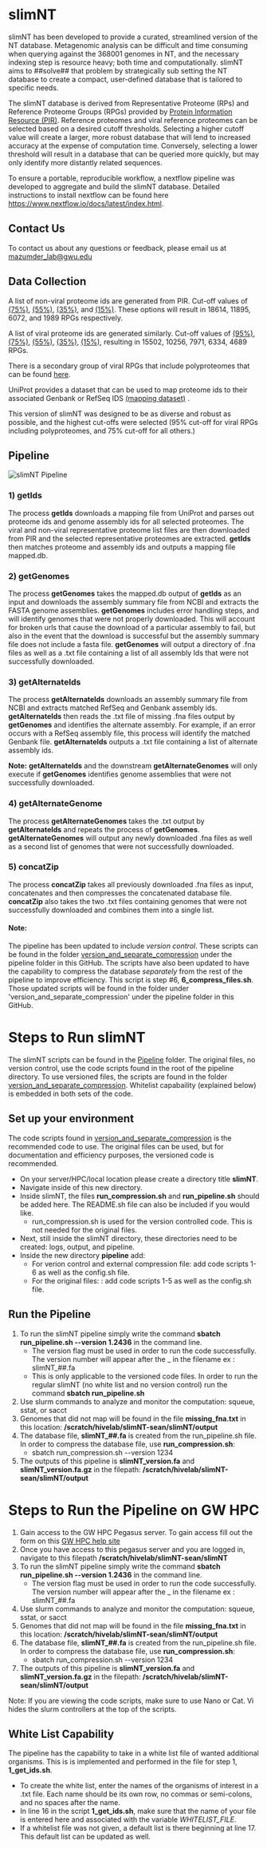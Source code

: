 # slimNT

slimNT has been developed to provide a curated, streamlined version of the NT database. Metagenomic analysis can be difficult and time consuming when querying against the 368001 genomes in NT, and the necessary indexing step is resource heavy; both time and computationally. slimNT aims to ##solve## that problem by strategically sub setting the NT database to create a compact, user-defined database that is tailored to specific needs.

The slimNT database is derived from Representative Proteome (RPs) and Reference Proteome Groups (RPGs) provided by [Protein Information Resource (PIR)](https://proteininformationresource.org/rps/). Reference proteomes and viral reference proteomes can be selected based on a desired cutoff thresholds. Selecting a higher cutoff value will create a larger, more robust database that will lend to increased accuracy at the expense of computation time. Conversely, selecting a lower threshold will result in a database that can be queried more quickly, but may only identify more distantly related sequences.

To ensure a portable, reproducible workflow, a nextflow pipeline was developed to aggregate and build the slimNT database. Detailed instructions to install nextflow can be found here https://www.nextflow.io/docs/latest/index.html. 

## Contact Us
To contact us about any questions or feedback, please email us at mazumder_lab@gwu.edu

## Data Collection

A list of non-viral proteome ids are generated from PIR. Cut-off values of [(75%)](https://proteininformationresource.org/rps/data/current/75/rpg-75.txt), [(55%)](https://proteininformationresource.org/rps/data/current/55/rpg-55.txt), [(35%)](https://proteininformationresource.org/rps/data/current/35/rpg-35.txt), and [(15%)](https://proteininformationresource.org/rps/data/current/15/rpg-15.txt). These options will result in 18614, 11895, 6072, and 1989 RPGs respectively. 

A list of viral proteome ids are generated similarly. Cut-off values of [(95%)](https://proteininformationresource.org/rps/viruses/data/current/95/rpg-95.txt), [(75%)](https://proteininformationresource.org/rps/viruses/data/current/75/rpg-75.txt), [(55%)](https://proteininformationresource.org/rps/viruses/data/current/55/rpg-55.txt), [(35%)](https://proteininformationresource.org/rps/viruses/data/current/35/rpg-35.txt), [(15%)](https://proteininformationresource.org/rps/viruses/data/current/15/rpg-15.txt), resulting in 15502, 10256, 7971, 6334, 4689 RPGs. 

There is a secondary group of viral RPGs that include polyproteomes that can be found [here](https://proteininformationresource.org/download/rps/rpg_virus_all/current/).

UniProt provides a dataset that can be used to map proteome ids to their associated Genbank or RefSeq IDS [(mapping dataset)](https://www.uniprot.org/proteomes?query=*) . 

This version of slimNT was designed to be as diverse and robust as possible, and the highest cut-offs were selected (95% cut-off for viral RPGs including polyproteomes, and 75% cut-off for all others.)

## Pipeline

![slimNT Pipeline](./imgs/slimnt_pipeline.png)

### 1) getIds
The process **getIds** downloads a mapping file from UniProt and parses out proteome ids and genome assembly ids for all selected proteomes. The viral and non-viral representative proteome list files are then downloaded from PIR and the selected representative proteomes are extracted. **getIds** then matches proteome and assembly ids and outputs a mapping file mapped.db. 

### 2) getGenomes
The process **getGenomes** takes the mapped.db output of **getIds** as an input and downloads the assembly summary file from NCBI and extracts the FASTA genome assemblies. **getGenomes**  includes error handling steps, and will identify genomes that were not properly downloaded. This will account for broken urls that cause the download of a particular assembly to fail, but also in the event that the download is successful but the assembly summary file does not include a fasta file. **getGenomes** will output a directory of .fna files as well as a .txt file containing a list of all assembly Ids that were not successfully downloaded. 

### 3) getAlternateIds
The process **getAlternateIds** downloads an assembly summary file from NCBI and extracts matched RefSeq and Genbank assembly ids. **getAlternateIds** then reads the .txt file of missing .fna files output by **getGenomes** and identifies the alternate assembly. For example, if an error occurs with a RefSeq assembly file, this process will identify the matched Genbank file. **getAlternateIds** outputs a .txt file containing a list of alternate assembly ids.

**Note:** **getAlternateIds** and the downstream **getAlternateGenomes** will only execute if **getGenomes** identifies genome assemblies that were not successfully downloaded. 

### 4) getAlternateGenome
The process **getAlternateGenomes** takes the .txt output by **getAlternateIds** and repeats the process of **getGenomes**. **getAlternateGenomes** will output any newly downloaded .fna files as well as a second list of genomes that were not successfully downloaded. 

### 5) concatZip
The process **concatZip** takes all previously downloaded .fna files as input, concatenates and then compresses the concatenated database file. **concatZip** also takes the two .txt files containing genomes that were not successfully downloaded and combines them into a single list.

#### Note:
The pipeline has been updated to include _version control_. These scripts can be found in the folder [version_and_separate_compression](https://github.com/GW-HIVE/slimNT/tree/main/pipeline/version_and_separate_compression) under the pipeline folder in this GitHub. The scripts have also been updated to have the capability to compress the database _separately_ from the rest of the pipeline to improve efficiency. This script is step #6, **6_compress_files.sh**. Those updated scripts will be found in the folder under 'version_and_separate_compression' under the pipeline folder in this GitHub.

# Steps to Run slimNT
The slimNT scripts can be found in the [Pipeline](https://github.com/GW-HIVE/slimNT/tree/main/pipeline) folder. The original files, no version control, use the code scripts found in the root of the pipeline directory. To use versioned files, the scripts are found in the folder [version_and_separate_compression](https://github.com/GW-HIVE/slimNT/tree/main/pipeline/version_and_separate_compression). Whitelist capabaility (explained below) is embedded in both sets of the code. 

## Set up your environment
The code scripts found in [version_and_separate_compression](https://github.com/GW-HIVE/slimNT/tree/main/pipeline/version_and_separate_compression) is the recommended code to use. The original files can be used, but for documentation and efficiency purposes, the versioned code is recommended. 

- On your server/HPC/local location please create a directory title **slimNT**. 
- Navigate inside of this new directory. 
- Inside slimNT, the files **run_compression.sh** and **run_pipeline.sh** should be added here. The README.sh file can also be included if you would like.
   * run_compression.sh is used for the version controlled code. This is not needed for the original files.
- Next, still inside the slimNT directory, these directories need to be created: logs, output, and pipeline.
- Inside the new directory **pipeline** add:
   * For verion control and external compression file: add code scripts 1-6 as well as the config.sh file.
   * For the original files: : add code scripts 1-5 as well as the config.sh file.

## Run the Pipeline
1. To run the slimNT pipeline simply write the command **sbatch run_pipeline.sh --version 1.2436** in the command line.
   - The version flag must be used in order to run the code successfully. The version number will appear after the _ in the filename ex : slimNT_##.fa
   - This is only applicable to the versioned code files. In order to run the regular slimNT (no white list and no version control) run the command **sbatch run_pipeline.sh**
2. Use slurm commands to analyze and monitor the computation: squeue, sstat, or sacct
3. Genomes that did not map will be found in the file **missing_fna.txt** in this location: **/scratch/hivelab/slimNT-sean/slimNT/output**
4. The database file, **slimNT_##.fa** is created from the run_pipeline.sh file. In order to compress the database file, use **run_compression.sh**:
    - sbatch run_compression.sh --version 1234
5. The outputs of this pipeline is **slimNT_version.fa** and **slimNT_version.fa.gz** in the filepath: **/scratch/hivelab/slimNT-sean/slimNT/output**


# Steps to Run the Pipeline on GW HPC
1. Gain access to the GW HPC Pegasus server. To gain access fill out the form on this [GW HPC help site](https://it.gwu.edu/high-performance-computing-access-request)
2. Once you have access to this pegasus server and you are logged in, navigate to this filepath **/scratch/hivelab/slimNT-sean/slimNT**
3. To run the slimNT pipeline simply write the command **sbatch run_pipeline.sh --version 1.2436** in the command line.
   - The version flag must be used in order to run the code successfully. The version number will appear after the _ in the filename ex : slimNT_##.fa
5. Use slurm commands to analyze and monitor the computation: squeue, sstat, or sacct
6. Genomes that did not map will be found in the file **missing_fna.txt** in this location: **/scratch/hivelab/slimNT-sean/slimNT/output**
7. The database file, **slimNT_##.fa** is created from the run_pipeline.sh file. In order to compress the database file, use **run_compression.sh**:
    - sbatch run_compression.sh --version 1234
9. The outputs of this pipeline is **slimNT_version.fa** and **slimNT_version.fa.gz** in the filepath: **/scratch/hivelab/slimNT-sean/slimNT/output**

Note: If you are viewing the code scripts, make sure to use Nano or Cat. Vi hides the slurm controllers at the top of the scripts.

## White List Capability
The pipeline has the capability to take in a white list file of wanted additional organisms. This is is implemented and performed in the file for step 1, **1_get_ids.sh**. 
- To create the white list, enter the names of the organisms of interest in a .txt file. Each name should be its own row, no commas or semi-colons, and no spaces after the name.
- In line 16 in the script **1_get_ids.sh**, make sure that the name of your file is entered here and associated with the variable _WHITELIST_FILE_.
- If a whitelist file was not given, a default list is there beginning at line 17. This default list can be updated as well. 

